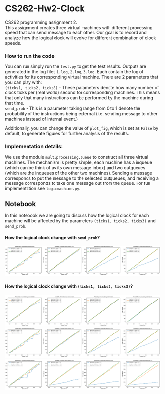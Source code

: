 # CS262-Hw2-Clock
CS262 programming assignment 2.   
This assignment creates three virtual machines with different processing speed that can send message to each other. Our goal is to record and analyze how the logical clock will evolve for different combination of clock speeds.

### How to run the code:
You can run simply run the `test.py` to get the test results. Outputs are generated in the log files `1.log`, `2.log`, `3.log`. Each contain the log of activities for its corresponding virtual machine. There are 2 parameters that you can play with:   
`(ticks1, ticks2, ticks3)` - These parameters denote how many number of clock ticks per (real world) second for corresponding machines. This means that only that many instructions can be performed by the machine during that time.  
`send_prob` - This is a parameter taking range from 0 to 1 denote the probability of the instructions being external (i.e. sending message to other machines instead of internal event.)

Additionally, you can change the value of `plot_fig`, which is set as `False` by default, to generate figures for further analysis of the results.

### Implementation details:
We use the module `multiprocessing.Queue` to construct all three virtual machines. The mechanism is pretty simple, each machine has a inqueue (which can be think of as its own message inbox) and two outqueues (which are the inqueues of the other two machines). Sending a message corresponds to put the message to the selected outqueues, and receiving a message corresponds to take one message out from the queue. For full implementation see `logicmachine.py`.

## Notebook
In this notebook we are going to discuss how the logical clock for each machine will be affected by the parameters `(ticks1, ticks2, ticks3)` and `send_prob`.

#### How the logical clock change with `send_prob`?
![](images/tick-2-4-6.png)

#### How the logical clock change with  `(ticks1, ticks2, ticks3)`?
![](images/tick-4-5-6.PNG)  
![](images/tick-2-4-6.png)  
![](images/tick-1-6-12.PNG)  
